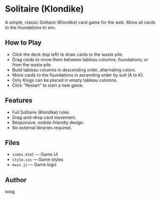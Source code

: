 # Solitaire (Klondike)

A simple, classic Solitaire (Klondike) card game for the web. Move all cards to the foundations to win.

## How to Play
- Click the deck (top left) to draw cards to the waste pile.
- Drag cards to move them between tableau columns, foundations, or from the waste pile.
- Build tableau columns in descending order, alternating colors.
- Move cards to the foundations in ascending order by suit (A to K).
- Only Kings can be placed in empty tableau columns.
- Click "Restart" to start a new game.

## Features
- Full Solitaire (Klondike) rules.
- Drag-and-drop card movement.
- Responsive, mobile-friendly design.
- No external libraries required.

## Files
- `index.html` — Game UI
- `style.css` — Game styles
- `main.js` — Game logic

## Author
xosg
